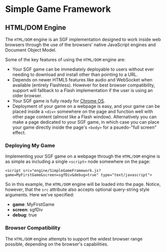 Simple Game Framework
=====================
HTML/DOM Engine
---------------

The `HTML/DOM` engine is an SGF implementation designed to work inside web
browsers through the use of the browsers' native JavaScript engines and
Document Object Model.

Some of the key features of using the `HTML/DOM` engine are:

* Your SGF game can be immediately deployable to users without ever needing
  to download and install other than pointing to a URL.
* Depends on newer HTML5 features like audio and WebSocket when available
  (entirely Flashless). However for best browser compatibility, support will
  fallback to a Flash implementation if the user is using an older browser.
* Your SGF game is fully ready for [Chrome OS](http://www.chromium.org/chromium-os).
* Deployment of your game on a webpage is easy, and your game can be placed
  inside a `<div>` somewhere on the page and function well with other page
  content (almost like a Flash window). Alternatively you can make a page
  dedicated to your SGF game, in which case you can place your game directly
  inside the page's `<body>` for a psuedo-"full screen" effect.


### Deploying My Game ###

Implementing your SGF game on a webpage through the `HTML/DOM` engine is as
simple as including a single `<script>` node somewhere on the page:

    <script src="engine/SimpleGameFramework.js?game=MyFirstGame&screen=sgfDiv&debug=true" type="text/javascript">

So in this example, the `HTML/DOM` engine will be loaded into the page. Notice,
however, that the `src` attribute also accepts optional query-string style
arguments. Here we've specified:

* **game**: MyFirstGame
* **screen**: sgfDiv
* **debug**: true


### Browser Compatibility ###

The `HTML/DOM` engine attempts to support the widest browser range possible,
depending on the browser's capabilities.
